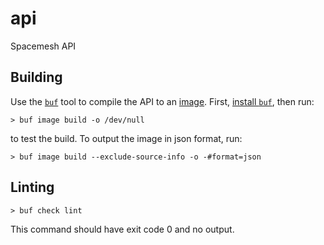 # api
Spacemesh API

## Building

Use the [`buf`](https://buf.build/) tool to compile the API to an [image](https://buf.build/docs/inputs). First, [install `buf`](https://buf.build/docs/installation), then run:

```
> buf image build -o /dev/null
```

to test the build. To output the image in json format, run:

```
> buf image build --exclude-source-info -o -#format=json
```

## Linting

```
> buf check lint
```

This command should have exit code 0 and no output.
